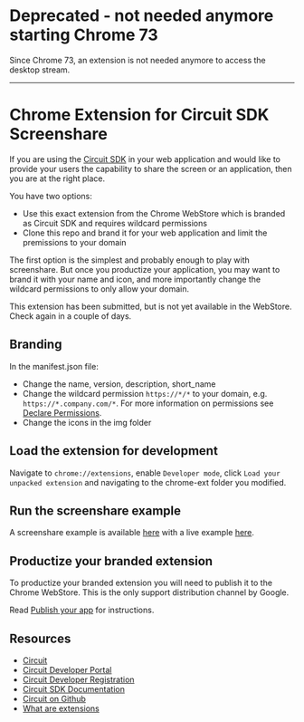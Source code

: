 # Deprecated - not needed anymore starting Chrome 73
Since Chrome 73, an extension is not needed anymore to access the desktop stream.








-----------------

# Chrome Extension for Circuit SDK Screenshare

If you are using the [Circuit SDK](https://circuitsandbox.net/sdk) in your web application and would like to provide your users the capability to share the screen or an application, then you are at the right place.

You have two options:
* Use this exact extension from the Chrome WebStore which is branded as Circuit SDK and requires wildcard permissions
* Clone this repo and brand it for your web application and limit the premissions to your domain

The first option is the simplest and probably enough to play with screenshare. But once you productize your application, you may want to brand it with your name and icon, and more importantly change the wildcard permissions to only allow your domain.

This extension has been submitted, but is not yet available in the WebStore. Check again in a couple of days.


## Branding

In the manifest.json file:
* Change the name, version, description, short_name
* Change the wildcard permission `https://*/*` to your domain, e.g. `https://*.company.com/*`. For more information on permissions see [Declare Permissions](https://developer.chrome.com/extensions/declare_permissions).
* Change the icons in the img folder


## Load the extension for development

Navigate to `chrome://extensions`, enable `Developer mode`, click `Load your unpacked extension` and navigating to the chrome-ext folder you modified.


## Run the screenshare example

A screenshare example is available [here](https://github.com/yourcircuit/js-sdk) with a live example [here](https://rawgit.com/circuit/circuit-sdk/master/examples/js/groupcall.html).


## Productize your branded extension

To productize your branded extension you will need to publish it to the Chrome WebStore. This is the only support distribution channel by Google.

Read [Publish your app](https://developer.chrome.com/webstore/publish) for instructions.


## Resources

* [Circuit](https://circuit.com)
* [Circuit Developer Portal](https://developers.circuit.com)
* [Circuit Developer Registration](https://yourcircuit.typeform.com/to/sxOjAg)
* [Circuit SDK Documentation](https://circuitsandbox.net/sdk)
* [Circuit on Github](https://github.com/circuit)
* [What are extensions](https://developer.chrome.com/extensions)

